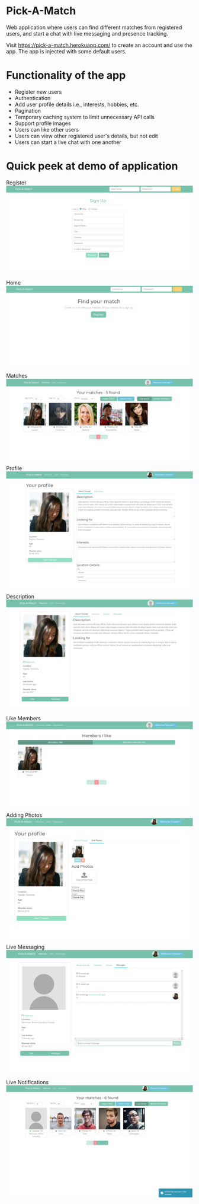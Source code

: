 # Pick-A-Match
Web application where users can find different matches from registered users, and start a chat with live messaging and presence tracking.

Visit https://pick-a-match.herokuapp.com/ to create an account and use the app. The app is injected with some default users.

# Functionality of the app
- Register new users
- Authentication
- Add user profile details i.e., interests, hobbies, etc.
- Pagination
- Temporary caching system to limit unnecessary API calls
- Support profile images
- Users can like other users
- Users can view other registered user's details, but not edit
- Users can start a live chat with one another

# Quick peek at demo of application

Register
<img src="readme/register.PNG">

Home
<img src="readme/home.PNG">

Matches
<img src="readme/matches.PNG">

Profile
<img src="readme/profile.PNG">

Description
<img src="readme/userdescription.PNG">

Like Members
<img src="readme/memberslike.PNG">

Adding Photos
<img src="readme/addphotos.PNG">

Live Messaging
<img src="readme/livechat.PNG">

Live Notifications
<img src="readme/livenotifications.PNG">
